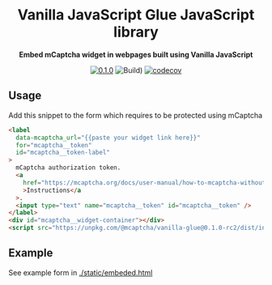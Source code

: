 <div align="center">

  <h1>Vanilla JavaScript Glue JavaScript library</h1>

<strong>Embed mCaptcha widget in webpages built using Vanilla JavaScript</strong>

[![0.1.0](https://img.shields.io/badge/TypeScript_docs-master-2b7489)](https://mcaptcha.github.io/glue/vanilla)
![Build)](<https://github.com/mCaptcha/glue/workflows/CI%20(Linux)/badge.svg>)
[![codecov](https://codecov.io/gh/mCaptcha/glue/branch/master/graph/badge.svg)](https://codecov.io/gh/mCaptcha/glue)

</div>

## Usage

Add this snippet to the form which requires to be protected using
mCaptcha

```html
<label
  data-mcaptcha_url="{{paste your widget link here}}"
  for="mcaptcha__token"
  id="mcaptcha__token-label"
>
  mCaptcha authorization token.
  <a
	href="https://mcaptcha.org/docs/user-manual/how-to-mcaptcha-without-js/"
	>Instructions</a
  >.
  <input type="text" name="mcaptcha__token" id="mcaptcha__token" />
</label>
<div id="mcaptcha__widget-container"></div>
<script src="https://unpkg.com/@mcaptcha/vanilla-glue@0.1.0-rc2/dist/index.js"></script
```

## Example

See example form in [./static/embeded.html](./static/embeded.html)
